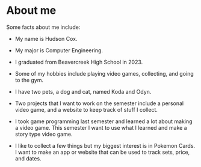 # About me

Some facts about me include:

- My name is Hudson Cox.
- My major is Computer Engineering.
- I graduated from Beavercreek High School in 2023.
- Some of my hobbies include playing video games, collecting, and going to the gym.
- I have two pets, a dog and cat, named Koda and Odyn.

- Two projects that I want to work on the semester include a personal video game, and a website to keep track of stuff I collect.
- I took game programming last semester and learned a lot about making a video game. This semester I want to use what I learned and make a story type video game.
- I like to collect a few things but my biggest interest is in Pokemon Cards. I want to make an app or website that can be used to track sets, price, and dates. 

